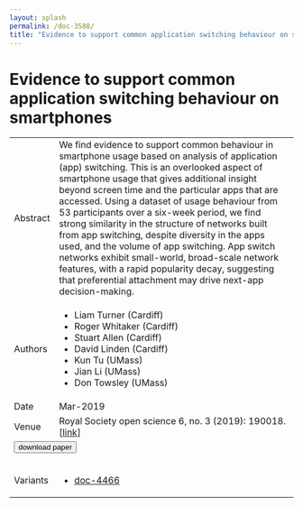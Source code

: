 ```yaml
---
layout: splash
permalink: /doc-3588/
title: "Evidence to support common application switching behaviour on smartphones"
---
```


# Evidence to support common application switching behaviour on smartphones

<table>
    <tbody>
    <tr>
        <td>Abstract</td>
        <td>We find evidence to support common behaviour in smartphone usage based on analysis of application (app) switching. This is an overlooked aspect of smartphone usage that gives additional insight beyond screen time and the particular apps that are accessed. Using a dataset of usage behaviour from 53 participants over a six-week period, we find strong similarity in the structure of networks built from app switching, despite diversity in the apps used, and the volume of app switching. App switch networks exhibit small-world, broad-scale network features, with a rapid popularity decay, suggesting that preferential attachment may drive next-app decision-making.</td>
    </tr>
    <tr>
        <td>Authors</td>
        <td>
            <ul>
                <li>Liam Turner (Cardiff)</li>
                <li>Roger Whitaker (Cardiff)</li>
                <li>Stuart Allen (Cardiff)</li>
                <li>David Linden (Cardiff)</li>
                <li>Kun Tu (UMass)</li>
                <li>Jian Li (UMass)</li>
                <li>Don Towsley (UMass)</li>
            </ul>
        </td>
    </tr>
    <tr>
        <td>Date</td>
        <td>Mar-2019</td>
    </tr>
    <tr>
        <td>Venue</td>
        <td>Royal Society open science 6, no. 3 (2019): 190018. [<a href="https://royalsocietypublishing.org/doi/10.1098/rsos.190018">link</a>]</td>
    </tr>
        <tr>
            <td colspan="2">
                <form method="get" action="https://royalsocietypublishing.org/doi/10.1098/rsos.190018">
                    <button type="submit">download paper</button>
                </form>
            </td>
        </tr>
        <tr>
            <td>Variants</td>
            <td>
                <ul>
                    <li><a href="\doc-4466\">doc-4466</a></li>
                </ul>
            </td>
        </tr>
    </tbody>
</table>
